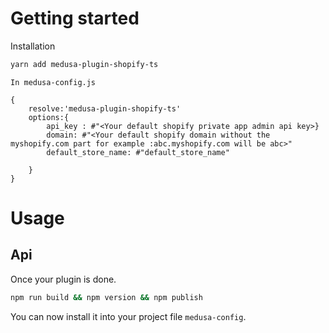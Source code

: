 <!--lint disable awesome-list-item-->


# Getting started

Installation

```bash
yarn add medusa-plugin-shopify-ts
```
```
In medusa-config.js

{
    resolve:'medusa-plugin-shopify-ts'
    options:{
        api_key : #"<Your default shopify private app admin api key>}
        domain: #"<Your default shopify domain without the myshopify.com part for example :abc.myshopify.com will be abc>"
        default_store_name: #"default_store_name"

    }
}

```
# Usage

## Api



Once your plugin is done. 

```bash
npm run build && npm version && npm publish
```

You can now install it into your project file `medusa-config`.
